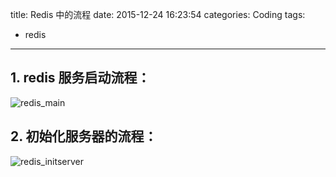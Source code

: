 title: Redis 中的流程
date: 2015-12-24 16:23:54
categories: Coding
tags:
 - redis
---

<style type="text/css">.posts-expand .post-body img{border:0;}</style>

## 1. redis 服务启动流程：

![redis_main](redis_main.svg)


## 2. 初始化服务器的流程：

![redis_initserver](redis_initserver.svg)

